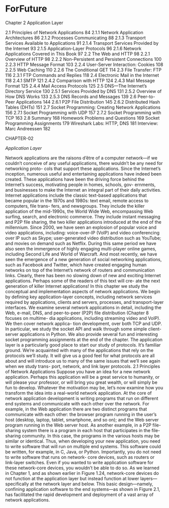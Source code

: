 # ForFuture

Chapter 2 Application Layer 


2.1 Principles of Network Applications 84
2.1.1 Network Application Architectures 86
2.1.2 Processes Communicating 88
2.1.3 Transport Services Available to Applications 91
2.1.4 Transport Services Provided by the Internet 93
2.1.5 Application-Layer Protocols 96
2.1.6 Network Applications Covered in This Book 97
2.2 The Web and HTTP 98
2.2.1 Overview of HTTP 98
2.2.2 Non-Persistent and Persistent Connections 100
2.2.3 HTTP Message Format 103
2.2.4 User-Server Interaction: Cookies 108
2.2.5 Web Caching 110
2.2.6 The Conditional GET 114
2.3 File Transfer: FTP 116
2.3.1 FTP Commands and Replies 118
2.4 Electronic Mail in the Internet 118
2.4.1 SMTP 121
2.4.2 Comparison with HTTP 124
2.4.3 Mail Message Format 125
2.4.4 Mail Access Protocols 125
2.5 DNS—The Internet’s Directory Service 130
2.5.1 Services Provided by DNS 131
2.5.2 Overview of How DNS Works 133
2.5.3 DNS Records and Messages 139
2.6 Peer-to-Peer Applications 144
2.6.1 P2P File Distribution 145
2.6.2 Distributed Hash Tables (DHTs) 151
2.7 Socket Programming: Creating Network Applications 156
2.7.1 Socket Programming with UDP 157
2.7.2 Socket Programming with TCP 163
2.8 Summary 168
Homework Problems and Questions 169
Socket Programming Assignments 179
Wireshark Labs: HTTP, DNS 181
Interview: Marc Andreessen 182

CHAPTER-02

*Application Layer*

Network applications are the raisons d’être of a computer network—if we couldn’t
conceive of any useful applications, there wouldn’t be any need for networking proto-
cols that support these applications. Since the Internet’s inception, numerous useful and
entertaining applications have indeed been created. These applications have been the
driving force behind the Internet’s success, motivating people in homes, schools, gov-
ernments, and businesses to make the Internet an integral part of their daily activities.
Internet applications include the classic text-based applications that became
popular in the 1970s and 1980s: text email, remote access to computers, file trans-
fers, and newsgroups. They include the killer application of the mid-1990s, the
World Wide Web, encompassing Web surfing, search, and electronic commerce.
They include instant messaging and P2P file sharing, the two killer applications
introduced at the end of the millennium. Since 2000, we have seen an explosion of
popular voice and video applications, including: voice-over-IP (VoIP) and video
conferencing over IP such as Skype; user-generated video distribution such as
YouTube; and movies on demand such as Netflix. During this same period we have
also seen the immergence of highly engaging multi-player online games, including
Second Life and World of Warcraft. And most recently, we have seen the emergence
of a new generation of social networking applications, such as Facebook and Twitter,
which have created engaging human networks on top of the Internet’s network of
routers and communication links. Clearly, there has been no slowing down of new
and exciting Internet applications. Perhaps some of the readers of this text will cre-
ate the next generation of killer Internet applications!
In this chapter we study the conceptual and implementation aspects of network
applications. We begin by defining key application-layer concepts, including network
services required by applications, clients and servers, processes, and transport-layer
interfaces. We examine several network applications in detail, including the Web,
e-mail, DNS, and peer-to-peer (P2P) file distribution (Chapter 8 focuses on multime-
dia applications, including streaming video and VoIP). We then cover network applica-
tion development, over both TCP and UDP. In particular, we study the socket API
and walk through some simple client-server applications in Python. We also provide
several fun and interesting socket programming assignments at the end of the chapter.
The application layer is a particularly good place to start our study of protocols.
It’s familiar ground. We’re acquainted with many of the applications that rely on the
protocols we’ll study. It will give us a good feel for what protocols are all about and
will introduce us to many of the same issues that we’ll see again when we study trans-
port, network, and link layer protocols.
2.1 Principles of Network Applications
Suppose you have an idea for a new network application. Perhaps this application
will be a great service to humanity, or will please your professor, or will bring you
great wealth, or will simply be fun to develop. Whatever the motivation may be, let’s
now examine how you transform the idea into a real-world network application.
At the core of network application development is writing programs that run on
different end systems and communicate with each other over the network. For
example, in the Web application there are two distinct programs that communicate
with each other: the browser program running in the user’s host (desktop, laptop,
tablet, smartphone, and so on); and the Web server program running in the Web
server host. As another example, in a P2P file-sharing system there is a program in
each host that participates in the file-sharing community. In this case, the programs
in the various hosts may be similar or identical.
Thus, when developing your new application, you need to write software that
will run on multiple end systems. This software could be written, for example, in C,
Java, or Python. Importantly, you do not need to write software that runs on network-
core devices, such as routers or link-layer switches. Even if you wanted to write
application software for these network-core devices, you wouldn’t be able to do so.
As we learned in Chapter 1, and as shown earlier in Figure 1.24, network-core
devices do not function at the application layer but instead function at lower layers—
specifically at the network layer and below. This basic design—namely, confining
application software to the end systems—as shown in Figure 2.1, has facilitated the
rapid development and deployment of a vast array of network applications.

